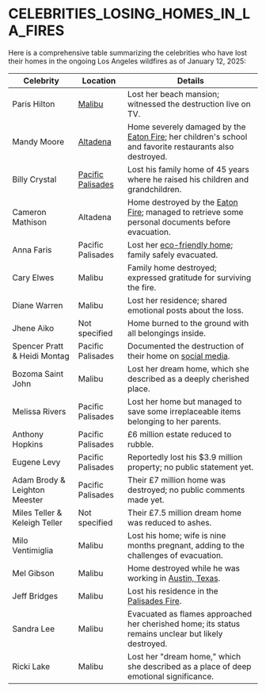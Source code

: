 # CELEBRITIES\_LOSING\_HOMES\_IN\_LA\_FIRES

Here is a comprehensive table summarizing the celebrities who have lost their homes in the ongoing Los Angeles wildfires as of January 12, 2025:

| **Celebrity**                 | **Location**                              | **Details**                                                                                                              |
| ----------------------------- | ----------------------------------------- | ------------------------------------------------------------------------------------------------------------------------ |
| Paris Hilton                  | [Malibu](malibu.md)                       | Lost her beach mansion; witnessed the destruction live on TV.                                                            |
| Mandy Moore                   | [Altadena](altadena.md)                   | Home severely damaged by the [Eaton Fire](eaton_fire.md); her children's school and favorite restaurants also destroyed. |
| Billy Crystal                 | [Pacific Palisades](pacific_palisades.md) | Lost his family home of 45 years where he raised his children and grandchildren.                                         |
| Cameron Mathison              | Altadena                                  | Home destroyed by the [Eaton Fire](eaton_fire.md); managed to retrieve some personal documents before evacuation.        |
| Anna Faris                    | Pacific Palisades                         | Lost her [eco-friendly home](eco_friendly_homes.md); family safely evacuated.                                            |
| Cary Elwes                    | Malibu                                    | Family home destroyed; expressed gratitude for surviving the fire.                                                       |
| Diane Warren                  | Malibu                                    | Lost her residence; shared emotional posts about the loss.                                                               |
| Jhene Aiko                    | Not specified                             | Home burned to the ground with all belongings inside.                                                                    |
| Spencer Pratt & Heidi Montag  | Pacific Palisades                         | Documented the destruction of their home on [social media](social_media.md).                                             |
| Bozoma Saint John             | Malibu                                    | Lost her dream home, which she described as a deeply cherished place.                                                    |
| Melissa Rivers                | Pacific Palisades                         | Lost her home but managed to save some irreplaceable items belonging to her parents.                                     |
| Anthony Hopkins               | Pacific Palisades                         | £6 million estate reduced to rubble.                                                                                     |
| Eugene Levy                   | Pacific Palisades                         | Reportedly lost his $3.9 million property; no public statement yet.                                                      |
| Adam Brody & Leighton Meester | Pacific Palisades                         | Their £7 million home was destroyed; no public comments made yet.                                                        |
| Miles Teller & Keleigh Teller | Not specified                             | Their £7.5 million dream home was reduced to ashes.                                                                      |
| Milo Ventimiglia              | Malibu                                    | Lost his home; wife is nine months pregnant, adding to the challenges of evacuation.                                     |
| Mel Gibson                    | Malibu                                    | Home destroyed while he was working in [Austin, Texas](austin_texas.md).                                                 |
| Jeff Bridges                  | Malibu                                    | Lost his residence in the [Palisades Fire](palisades_fire.md).                                                           |
| Sandra Lee                    | Malibu                                    | Evacuated as flames approached her cherished home; its status remains unclear but likely destroyed.                      |
| Ricki Lake                    | Malibu                                    | Lost her "dream home," which she described as a place of deep emotional significance.                                    |
